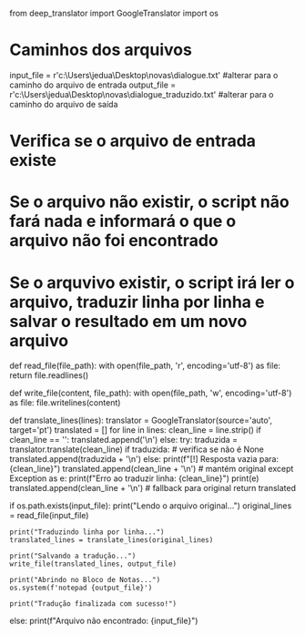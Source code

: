 from deep_translator import GoogleTranslator
import os

# Caminhos dos arquivos
input_file = r'c:\Users\jedua\Desktop\novas\dialogue.txt' #alterar para o caminho do arquivo de entrada
output_file = r'c:\Users\jedua\Desktop\novas\dialogue_traduzido.txt' #alterar para o caminho do arquivo de saída
# Verifica se o arquivo de entrada existe
# Se o arquivo não existir, o script não fará nada e informará o que o arquivo não foi encontrado
# Se o arquvivo existir, o script irá ler o arquivo, traduzir linha por linha e salvar o resultado em um novo arquivo
def read_file(file_path):
    with open(file_path, 'r', encoding='utf-8') as file:
        return file.readlines()

def write_file(content, file_path):
    with open(file_path, 'w', encoding='utf-8') as file:
        file.writelines(content)

def translate_lines(lines):
    translator = GoogleTranslator(source='auto', target='pt')
    translated = []
    for line in lines:
        clean_line = line.strip()
        if clean_line == '':
            translated.append('\n')
        else:
            try:
                traduzida = translator.translate(clean_line)
                if traduzida:  # verifica se não é None
                    translated.append(traduzida + '\n')
                else:
                    print(f"[!] Resposta vazia para: {clean_line}")
                    translated.append(clean_line + '\n')  # mantém original
            except Exception as e:
                print(f"Erro ao traduzir linha: {clean_line}")
                print(e)
                translated.append(clean_line + '\n')  # fallback para original
    return translated

if os.path.exists(input_file):
    print("Lendo o arquivo original...")
    original_lines = read_file(input_file)

    print("Traduzindo linha por linha...")
    translated_lines = translate_lines(original_lines)

    print("Salvando a tradução...")
    write_file(translated_lines, output_file)

    print("Abrindo no Bloco de Notas...")
    os.system(f'notepad {output_file}')

    print("Tradução finalizada com sucesso!")
else:
    print(f"Arquivo não encontrado: {input_file}")
